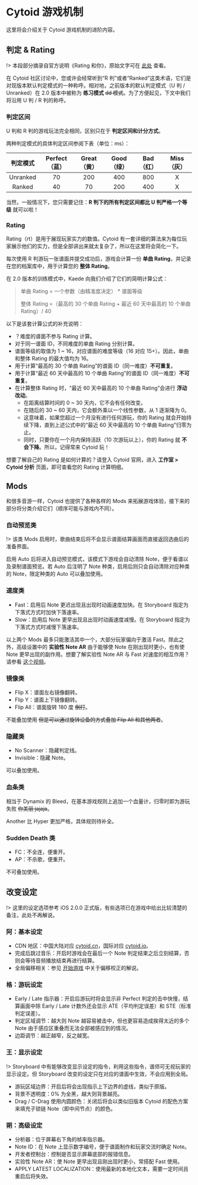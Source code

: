 # Cytoid 游戏机制

<!-- Autjor: 冰糖酱-BillZhou233 a.k.a 贵阳市非官方客服娘 -->

这里将会介绍关于 Cytoid 游戏机制的进阶内容。

## 判定 & Rating

!> 本段部分摘录自官方说明《Rating 和你》，原始文字可在 [此处](https://www.bilibili.com/read/cv6536670) 查看。

在 Cytoid 社区讨论中，您或许会经常听到“R 判”或者“Ranked”这类术语，它们是对现版本默认判定模式的一种称呼。相对地，之前版本的默认判定模式（U 判 / Unranked）在 2.0 版本中被称为 __练习模式__ ~~dd 模式~~。为了方便起见，下文中我们将沿用 U 判 / R 判的称呼。

### 判定区间

U 判和 R 判的游戏玩法完全相同，区别只在于 __判定区间和计分方式__。

两种判定模式的具体判定区间参阅下表（单位：ms）：

|判定模式|Perfect（蓝）|Great（黄）|Good（绿）|Bad（红）|Miss（灰）|
|:---:|:---:|:---:|:---:|:---:|:---:|
|Unranked|70|200|400|800|X|
|Ranked|40|70|200|400|X|

当然，一般情况下，您只需要记住：__R 判下的所有判定区间都比 U 判严格一个等级__ 就可以啦！

### Rating

Rating（rt）是用于展现玩家实力的数值。Cytoid 有一套详细的算法来为每位玩家展示他们的实力，但是全部讲出来就太复杂了，所以在这里将会简化一下。

每次使用 R 判游玩一张谱面并提交成功后，游戏会计算一份 __单曲 Rating__，并记录在您的档案库中，用于计算您的 __整体 Rating__。

在 2.0 版本的训练模式中，Kaede 向我们介绍了它们的简明计算公式：

> 单曲 Rating = 一个参数（由精准度决定） * 谱面等级
>
> 整体 Rating =（最高的 30 个单曲 Rating + 最近 60 天中最高的 10 个单曲 Rating）/ 40

以下是该套计算公式的补充说明：

- ？难度的谱面不参与 Rating 计算。
- 对于同一谱面 ID，不同难度的单曲 Rating 分别计算。
- 谱面等级的取值为 1 ~ 16，对应谱面的难度等级（16 对应 15+）。因此，单曲和整体 Rating 的最大值均为 16。
- 用于计算“最高的 30 个单曲 Rating”的谱面 ID（同一难度）__不可重复__。
- 用于计算“最近 60 天中最高的 10 个单曲 Rating”的谱面 ID（同一难度）__不可重复__。
- 在计算整体 Rating 时，“最近 60 天中最高的 10 个单曲 Rating”会进行 __浮动改动__。
  - 在距离结算时间的 0 ~ 30 天内，它不会有任何改变。
  - 在随后的 30 ~ 60 天内，它会额外乘以一个线性参数，从 1 逐渐降为 0。
  - 这意味着，如果您超过一个月没有进行任何游玩，你的 Rating 就会开始持续下降，直到上述公式中的“最近 60 天中最高的 10 个单曲 Rating”归零为止。
  - 同时，只要你在一个月内保持活跃（10 次游玩以上），你的 Rating 就 __不会下降__。所以，记得常来 Cytoid 玩！

想要了解自己的 Rating 是如何计算的？请登入 Cytoid 官网，进入 __工作室 > Cytoid 分析__ 页面，即可查看您的 Rating 计算明细。

## Mods

和很多音游一样，Cytoid 也提供了各种各样的 Mods 来拓展游戏体验，接下来的部分将分类介绍它们（顺序可能与游戏内不同）。

### 自动预览类

!> 该类 Mods 启用时，歌曲结束后将不会显示谱面结算画面而直接返回选曲后的准备界面。

启用 Auto 后将进入自动预览模式，该模式下游戏会自动清除 Note，便于看谱以及录制谱面预览。若 Auto 后注明了 Note 种类，启用后则只会自动清除对应种类的 Note，限定种类的 Auto 可以叠加使用。

### 速度类

- Fast：启用后 Note 更迟出现且出现时动画速度加快。在 Storyboard 指定为下落式方式时加快下落速率。
- Slow：启用后 Note 更早出现且出现时动画速度减慢。在 Storyboard 指定为下落式方式时减慢下落速率。

以上两个 Mods 最多只能激活其中一个，大部分玩家偏向于激活 Fast。除此之外，高级设置中的 __实验性 Note AR__ 由于能够使 Note 在刚出现时更小，也有使 Note 更早出现的副作用。想要了解实验性 Note AR 与 Fast 对速度的相互作用？请参看 [这个视频](https://www.bilibili.com/video/BV1ua4y1a7qT)。

### 镜像类

- Flip X：谱面左右镜像翻转。
- Flip Y：谱面上下镜像翻转。
- Flip All：谱面旋转 180 度 ~~倒打~~。

不能叠加使用 ~~但是可以通过旋转设备的方式叠加 Flip All 和其他两者~~。

### 隐藏类

- No Scanner：隐藏判定线。
- Invisible：隐藏 Note。

可以叠加使用。

### 血条类

相当于 Dynamix 的 Bleed，在基本游戏规则上追加一个血量计，归零时即为游玩失败 ~~你美丽 jajaja~~。

Another 比 Hyper 更加严格，具体规则待补全。

<!-- 客服娘自己也不太清楚，毕竟除了考段没开过血条模式（不过英文 Wiki 好像有说明），补全后请删除该注释 -->

### Sudden Death 类

- FC：不全连，便重开。
- AP：不杀歌，便重开。

不可叠加使用。

## 改变设定

!> 这里的设定选项参考 iOS 2.0.0 正式版，有些选项已在游戏中给出比较清楚的备注，此处不再解说。

### 阿：基本设定 

- CDN 地区：中国大陆对应 [cytoid.cn](//cytoid.cn)，国际对应 [cytoid.io](//cytoid.io)。
- 完成后跳过音乐：开启时游戏会在最后一个 Note 判定结束之后立刻结算，否则会等待音频播放结束再进行结算。
- 全局偏移相关：参见 [开始游戏](/gameplay/how_to_play) 中关于偏移校正的解说。

### 格：游玩设定

- Early / Late 指示器：开启后游玩时将会显示非 Perfect 判定的击中快慢，结算画面中除 Early / Late 计数外还会显示 ATE（平均判定误差）和 STE（标准判定误差）。
- 判定区域调节：越大则 Note 越容易被击中，但也更容易造成挨得太近的多个 Note 由于感应区重叠而无法全部被感应到的情况。
- 边距调节：越正越窄，反之越宽。

### 王：显示设定

!> Storyboard 中有能够改变显示设定的指令，利用这些指令，谱师可无视玩家的显示设定。但 Storyboard 改变的设定只在对应的谱面中生效，不会应用到全局。

- 游玩区域边界：开启后将会出现指示上下边界的虚线，类似于原版。
- 背景不透明度：0% 为全黑，越大则背景越亮。
- Drag / C-Drag 使用内圆颜色：关闭后将会以类似旧版本 Cytoid 的配色方案来填充子锁链 Note（即中间节点）的颜色。

### 朔：高级设定

- 分析器：位于屏幕右下角的帧率指示器。
- Note ID：在 Note 上显示数字编号，便于谱面制作和玩家交流时确定 Note。
- 开发者控制台：控制是否显示屏幕底部的报错信息。
- 实验性 Note AR：使 Note 更早出现且刚出现时更小，常搭配 Fast 使用。
- APPLY LATEST LOCALIZATION：使用最新的本地化文本，需要一定时间且重启后将失效。
